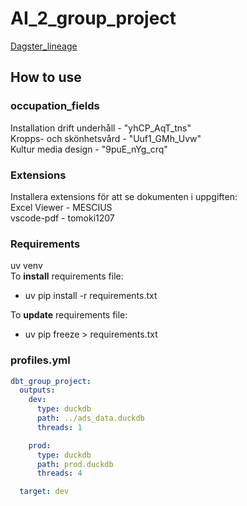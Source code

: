 # AI_2_group_project

[Dagster_lineage](uppgiften/image.png)

## How to use
### occupation_fields
Installation drift underhåll - "yhCP_AqT_tns"       
Kropps- och skönhetsvård - "Uuf1_GMh_Uvw"       
Kultur media design - "9puE_nYg_crq"    

### Extensions
Installera extensions för att se dokumenten i uppgiften:    
Excel Viewer - MESCIUS      
vscode-pdf - tomoki1207     

### Requirements
uv venv     
To **install** requirements file:   
- uv pip install -r requirements.txt   

To **update** requirements file:    
- uv pip freeze > requirements.txt    

### profiles.yml
```yml
dbt_group_project:
  outputs:
    dev:
      type: duckdb
      path: ../ads_data.duckdb
      threads: 1

    prod:
      type: duckdb
      path: prod.duckdb
      threads: 4

  target: dev
```
